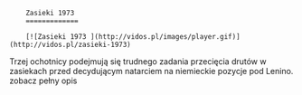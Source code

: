 
        Zasieki 1973 
        =============
        
        [![Zasieki 1973 ](http://vidos.pl/images/player.gif)](http://vidos.pl/zasieki-1973)
        
        
 Trzej ochotnicy podejmują się trudnego zadania przecięcia drutów w zasiekach przed decydującym natarciem na niemieckie pozycje pod Lenino. zobacz pełny opis
    